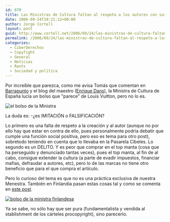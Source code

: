 ```yaml
---
id: 670
title: Las Ministras de Cultura faltan al respeto a los autores con sus bolsos
date: 2006-09-24T19:21:12+00:00
author: Jorge Cortell
layout: post
guid: http://www.cortell.net/2006/09/24/las-ministras-de-cultura-faltan-al-respeto-a-los-autores-con-sus-bolsos/
permalink: /2006/09/24/las-ministras-de-cultura-faltan-al-respeto-a-los-autores-con-sus-bolsos/
categories:
  - CiberDerechos
  - Copyfight
  - General
  - Noticias
  - Rants
  - Sociedad y polí­tica
---
```

Por increí­ble que parezca, como me avisa Tomás que comentan en <a target="_blank" title="post Barrapunto" href="http://barrapunto.com/articles/06/09/23/114240.shtml">Barrapunto</a> y el blog del maestro (<a target="_blank" title="post de Enrique Dans" href="http://edans.blogspot.com/2006/09/el-bolso-de-la-ministra.html">Enrique Dans</a>), la Ministra de Cultura de España lucí­a un bolso que "parece" de Louis Vuitton, pero no lo es.

![el bolso de la Ministra](http://edans.blogspot.com/uploaded_images/bolsocalvo-762212.jpg "el bolso de la Ministra")

La duda es: -¿es IMITACIÓN o FALSIFICACIÓN?

Lo primero es una falta de respeto a la creación y al autor (aunque no por ello hay que estar en contra de ello, pues personalmente podrí­a debatir que cumple una función social positiva, pero eso es tema para otro post), sobretodo teniendo en cuenta que lo llevaba en la Pasarela Cibeles. Lo segundo es un DELITO. Y es peor que comprar en el top manta (cosa que ha perseguido y denunciado tantas veces), pues el top manta, al fin de al cabo, consigue extender la cultura (a parte de evadir impuestos, financiar mafias, defraudar a autores, etc), pero lo de las marcas no tiene otro beneficio que para el que compra el artí­culo.

Pero lo curioso del tema es que no es una práctica exclusiva de nuestra Menestra. También en Finlandia pasan estas cosas tal y como se comenta en <a target="_blank" title="post sobre bolso falso Ministra Cultura Finalndia" href="http://hietanen.typepad.com/copyfraud/2005/10/karpela_is_a_vi.html">este post</a>.

<a target="_blank" title="foto ampliada" href="http://hietanen.typepad.com/.shared/image.html?/photos/uncategorized/piratekarpela.jpg"><img alt="bolso de la ministra finlandesa" title="bolso de la ministra finlandesa" src="http://hietanen.typepad.com/copyfraud/images/piratekarpela.jpg" /></a>

Ya se sabe, no sólo hay que ser pura (fundamentalista y vendida al stablishment de los cárteles procopyright), sino parecerlo.